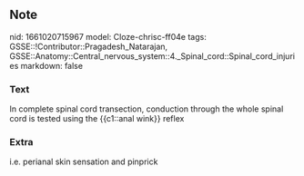 ## Note
nid: 1661020715967
model: Cloze-chrisc-ff04e
tags: GSSE::!Contributor::Pragadesh_Natarajan, GSSE::Anatomy::Central_nervous_system::4._Spinal_cord::Spinal_cord_injuries
markdown: false

### Text
In complete spinal cord transection, conduction through the whole spinal cord is tested using the {{c1::anal wink}} reflex

### Extra
i.e. perianal skin sensation and pinprick
